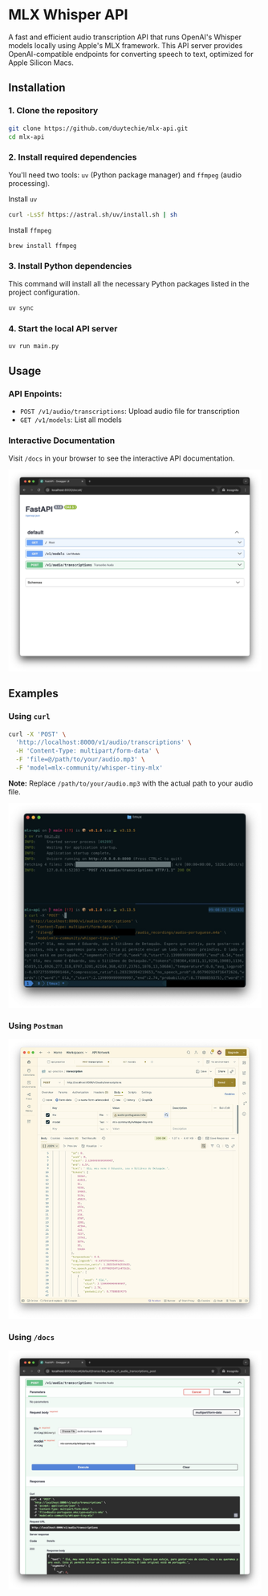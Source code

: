 # MLX Whisper API

A fast and efficient audio transcription API that runs OpenAI's Whisper models locally using Apple's MLX framework. This API server provides OpenAI-compatible endpoints for converting speech to text, optimized for Apple Silicon Macs.

## Installation

### 1. Clone the repository

```bash
git clone https://github.com/duytechie/mlx-api.git
cd mlx-api
```

### 2. Install required dependencies

You'll need two tools: `uv` (Python package manager) and `ffmpeg` (audio processing).

Install `uv`

```bash
curl -LsSf https://astral.sh/uv/install.sh | sh
```

Install `ffmpeg`

```bash
brew install ffmpeg
```

### 3. Install Python dependencies

This command will install all the necessary Python packages listed in the project configuration.

```bash
uv sync
```


### 4. Start the local API server

```bash
uv run main.py
```

## Usage

### API Enpoints:

- `POST /v1/audio/transcriptions`: Upload audio file for transcription
- `GET /v1/models`: List all models

### Interactive Documentation

Visit `/docs` in your browser to see the interactive API documentation.

![docs](./assets/docs.jpg)

## Examples

### Using `curl`

```bash
curl -X 'POST' \
  'http://localhost:8000/v1/audio/transcriptions' \
  -H 'Content-Type: multipart/form-data' \
  -F 'file=@/path/to/your/audio.mp3' \
  -F 'model=mlx-community/whisper-tiny-mlx'
```

**Note:** Replace `/path/to/your/audio.mp3` with the actual path to your audio file.

![curl_example](./assets/example1.jpg)

### Using `Postman`

![postman_example](./assets/example2.jpg)

### Using `/docs`

![docs_example](./assets/example3.jpg)
